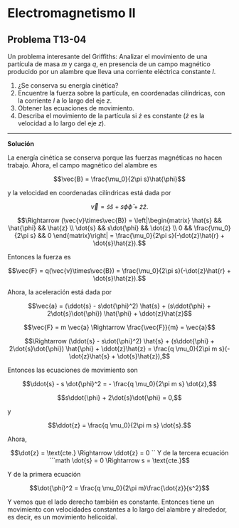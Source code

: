 # Electromagnetismo II
## Problema T13-04

Un problema interesante del Griffiths: Analizar el movimiento de una partícula
de masa $`m`$ y carga $`q`$, en presencia de un campo magnético producido por
un alambre que lleva una corriente eléctrica constante $`I`$.

1. ¿Se conserva su energía cinética?
2. Encuentre la fuerza sobre la partícula, en coordenadas cilíndricas, con la
corriente $`I`$ a lo largo del eje $`z`$.
3. Obtener las ecuaciones de movimiento.
4. Describa el movimiento de la partícula si $`\dot{z}`$ es constante
($`\dot{z}`$ es la velocidad a lo largo del eje $`z`$).

---

**Solución**

La energía cinética se conserva porque las fuerzas magnéticas no hacen trabajo.
Ahora, el campo magnético del alambre es

```math
\vec{B} = \frac{\mu_0}{2\pi s}\hat{\phi}
```

y la velocidad en coordenadas cilíndricas está dada por

```math
\vec{v} = \dot{s}\hat{s} + s\dot{\phi}\hat{\phi} + \dot{z}\hat{z}.
```

```math
\Rightarrow
(\vec{v}\times\vec{B}) = \left|\begin{matrix}
\hat{s} && \hat{\phi} && \hat{z} \\
\dot{s} && s\dot{\phi} && \dot{z} \\
0 && \frac{\mu_0}{2\pi s} && 0 
\end{matrix}\right|
= \frac{\mu_0}{2\pi s}(-\dot{z}\hat{r} + \dot{s}\hat{z}).
```

Entonces la fuerza es

```math
\vec{F}
= q(\vec{v}\times\vec{B})
= \frac{\mu_0}{2\pi s}(-\dot{z}\hat{r} + \dot{s}\hat{z}).
```

Ahora, la aceleración está dada por

```math
\vec{a}
= (\ddot{s} - s\dot{\phi}^2) \hat{s}
+ (s\ddot{\phi} + 2\dot{s}\dot{\phi}) \hat{\phi}
+ \ddot{z}\hat{z}
```

```math
\vec{F} = m \vec{a} \Rightarrow \frac{\vec{F}}{m} = \vec{a}
```

```math
\Rightarrow
(\ddot{s} - s\dot{\phi}^2) \hat{s}
+ (s\ddot{\phi} + 2\dot{s}\dot{\phi}) \hat{\phi}
+ \ddot{z}\hat{z}
= \frac{q \mu_0}{2\pi m s}(-\dot{z}\hat{s} + \dot{s}\hat{z}),
```

Entonces las ecuaciones de movimiento son

```math
\ddot{s} - s \dot{\phi}^2 = - \frac{q \mu_0}{2\pi m s} \dot{z},
```

```math
s\ddot{\phi} + 2\dot{s}\dot{\phi} = 0,
```

y

```math
\ddot{z} = \frac{q \mu_0}{2\pi m s} \dot{s}.
```

Ahora,

```math
\dot{z} = \text{cte.} \Rightarrow \ddot{z} = 0
``

Y de la tercera ecuación

```math
\dot{s} = 0 \Rightarrow s = \text{cte.}
```

Y de la primera ecuación

```math
\dot{\phi}^2 = \frac{q \mu_0}{2\pi m}\frac{\dot{z}}{s^2}
```

Y vemos que el lado derecho también es constante. Entonces tiene
un movimiento con velocidades constantes a lo largo del alambre y
alrededor, es decir, es un movimiento helicoidal.


